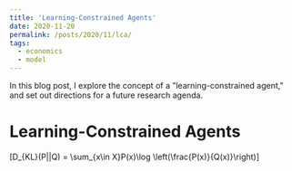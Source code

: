 ```yaml
---
title: 'Learning-Constrained Agents'
date: 2020-11-20
permalink: /posts/2020/11/lca/
tags:
  - economics
  - model
---
```


In this blog post, I explore the concept of a "learning-constrained agent," and set out directions for a future research agenda.

Learning-Constrained Agents
======

\[D_{KL}(P||Q) = \sum_{x\in X}P(x)\log \left(\frac{P(x)}{Q(x)}\right)\]
